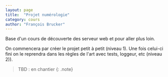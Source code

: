 ```yaml
---
layout: page
title:  "Projet numérologie"
category: cours
author: "François Brucker"
---
```


Base d'un cours de découverte des serveur web et pour aller plus loin.

On commencera par créer le projet petit à petit (niveau 1). Une fois celui-ci fini on le reprendra dans les règles de l'art avec tests, loggeur, etc (niveau 2)).

> TBD : en chantier
{: .note}


## 
